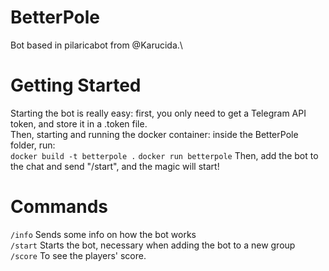 # BetterPole
Bot based in pilaricabot from @Karucida.\

# Getting Started
Starting the bot is really easy: first, you only need to get a Telegram API token, and store it in a .token file.\
Then, starting and running the docker container: inside the BetterPole folder, run:\
`docker build -t betterpole .`
`docker run betterpole`
Then, add the bot to the chat and send "/start", and the magic will start!

# Commands
`/info` Sends some info on how the bot works\
`/start` Starts the bot, necessary when adding the bot to a new group\
`/score` To see the players' score.
